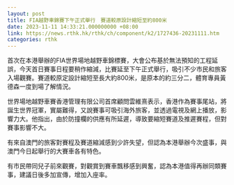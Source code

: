 ```yaml
---
layout: post
title: FIA越野車錦賽下午正式舉行　賽道較原設計縮短至約800米
date: 2023-11-11 14:33:21.000000000 +08:00
link: https://news.rthk.hk/rthk/ch/component/k2/1727436-20231111.htm
categories: rthk
---
```


首次在本港舉辦的FIA世界場地越野車錦標賽，大會公布基於無法預知的工程延誤，今天首日賽事日程要稍作縮減，比賽延至下午正式舉行，吸引不少市民和旅客入場觀賽。賽道較原定設計縮短至長大約800米，是原本的約三分二，體育專員黃德森一度到場了解情況。

世界場地越野車賽香港管理有限公司首席顧問雲維熹表示，香港作為賽事尾站，將誕生世界冠軍，實屬難得，又說賽事可吸引海外旅客，並透過電視及網上播放，影響力大。他指出，由於防撞欄的供應有所延遲，導致要縮短賽道及推遲賽程，但對賽事影響不大。

有來自澳門的旅客對賽程及賽道縮減感到少許失望，但認為本港舉辦今次盛事，與澳門今日起舉行的大賽車各有特色。

有市民帶同兒子前來觀賽，對觀賞到賽車飄移感到興奮，認為本港值得再辦同類賽事，建議日後多加宣傳，增加入座率。
